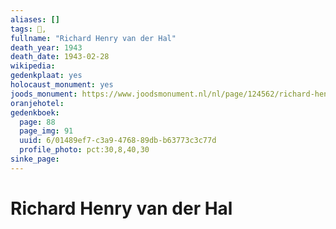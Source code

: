 ```yaml
---
aliases: []
tags: 👤, 
fullname: "Richard Henry van der Hal"
death_year: 1943
death_date: 1943-02-28
wikipedia:
gedenkplaat: yes
holocaust_monument: yes
joods_monument: https://www.joodsmonument.nl/nl/page/124562/richard-henry-van-der-hal
oranjehotel:
gedenkboek:
  page: 88
  page_img: 91
  uuid: 6/01489ef7-c3a9-4768-89db-b63773c3c77d
  profile_photo: pct:30,8,40,30
sinke_page:
---
```


# Richard Henry van der Hal
